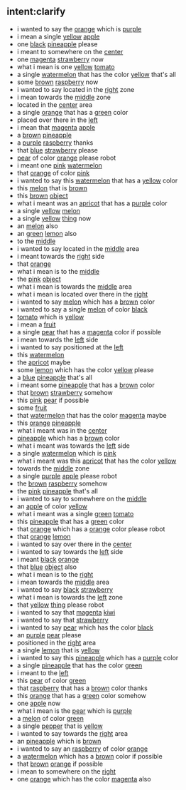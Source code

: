 ## intent:clarify
- i wanted to say the [orange](object_name) which is [purple](object_color)
- i mean a single [yellow](object_color) [apple](object_name)
- one [black](object_color) [pineapple](object_name) please
- i meant to somewhere on the [center](placement)
- one [magenta](object_color) [strawberry](object_name) now
- what i mean is one [yellow](object_color) [tomato](object_name)
- a single [watermelon](object_name) that has the color [yellow](object_color) that's all
- some [brown](object_color) [raspberry](object_name) now
- i wanted to say located in the [right](placement) zone
- i mean towards the [middle](placement) zone
- located in the [center](placement) area
- a single [orange](object_name) that has a [green](object_color) color
- placed over there in the [left](placement)
- i mean that [magenta](object_color) [apple](object_name)
- a [brown](object_color) [pineapple](object_name)
- a [purple](object_color) [raspberry](object_name) thanks
- that [blue](object_color) [strawberry](object_name) please
- [pear](object_name) of color [orange](object_color) please robot
- i meant one [pink](object_color) [watermelon](object_name)
- that [orange](object_name) of color [pink](object_color)
- i wanted to say this [watermelon](object_name) that has a [yellow](object_color) color
- this [melon](object_name) that is [brown](object_color)
- this [brown](object_color) [object](undefined_object)
- what i meant was an [apricot](object_name) that has a [purple](object_color) color
- a single [yellow](object_color) [melon](object_name)
- a single [yellow](object_color) [thing](undefined_object) now
- an [melon](object_name) also
- an [green](object_color) [lemon](object_name) also
- to the [middle](placement)
- i wanted to say located in the [middle](placement) area
- i meant towards the [right](placement) side
- that [orange](object_name)
- what i mean is to the [middle](placement)
- the [pink](object_color) [object](undefined_object)
- what i mean is towards the [middle](placement) area
- what i mean is located over there in the [right](placement)
- i wanted to say [melon](object_name) which has a [brown](object_color) color
- i wanted to say a single [melon](object_name) of color [black](object_color)
- [tomato](object_name) which is [yellow](object_color)
- i mean a [fruit](undefined_object)
- a single [pear](object_name) that has a [magenta](object_color) color if possible
- i mean towards the [left](placement) side
- i wanted to say positioned at the [left](placement)
- this [watermelon](object_name)
- the [apricot](object_name) maybe
- some [lemon](object_name) which has the color [yellow](object_color) please
- a [blue](object_color) [pineapple](object_name) that's all
- i meant some [pineapple](object_name) that has a [brown](object_color) color
- that [brown](object_color) [strawberry](object_name) somehow
- this [pink](object_color) [pear](object_name) if possible
- some [fruit](undefined_object)
- that [watermelon](object_name) that has the color [magenta](object_color) maybe
- this [orange](object_color) [pineapple](object_name)
- what i meant was in the [center](placement)
- [pineapple](object_name) which has a [brown](object_color) color
- what i meant was towards the [left](placement) side
- a single [watermelon](object_name) which is [pink](object_color)
- what i meant was this [apricot](object_name) that has the color [yellow](object_color)
- towards the [middle](placement) zone
- a single [purple](object_color) [apple](object_name) please robot
- the [brown](object_color) [raspberry](object_name) somehow
- the [pink](object_color) [pineapple](object_name) that's all
- i wanted to say to somewhere on the [middle](placement)
- an [apple](object_name) of color [yellow](object_color)
- what i meant was a single [green](object_color) [tomato](object_name)
- this [pineapple](object_name) that has a [green](object_color) color
- that [orange](object_name) which has a [orange](object_color) color please robot
- that [orange](object_color) [lemon](object_name)
- i wanted to say over there in the [center](placement)
- i wanted to say towards the [left](placement) side
- i meant [black](object_color) [orange](object_name)
- that [blue](object_color) [object](undefined_object) also
- what i mean is to the [right](placement)
- i mean towards the [middle](placement) area
- i wanted to say [black](object_color) [strawberry](object_name)
- what i mean is towards the [left](placement) zone
- that [yellow](object_color) [thing](undefined_object) please robot
- i wanted to say that [magenta](object_color) [kiwi](object_name)
- i wanted to say that [strawberry](object_name)
- i wanted to say [pear](object_name) which has the color [black](object_color)
- an [purple](object_color) [pear](object_name) please
- positioned in the [right](placement) area
- a single [lemon](object_name) that is [yellow](object_color)
- i wanted to say this [pineapple](object_name) which has a [purple](object_color) color
- a single [pineapple](object_name) that has the color [green](object_color)
- i meant to the [left](placement)
- this [pear](object_name) of color [green](object_color)
- that [raspberry](object_name) that has a [brown](object_color) color thanks
- this [orange](object_name) that has a [green](object_color) color somehow
- one [apple](object_name) now
- what i mean is the [pear](object_name) which is [purple](object_color)
- a [melon](object_name) of color [green](object_color)
- a single [pepper](object_name) that is [yellow](object_color)
- i wanted to say towards the [right](placement) area
- an [pineapple](object_name) which is [brown](object_color)
- i wanted to say an [raspberry](object_name) of color [orange](object_color)
- a [watermelon](object_name) which has a [brown](object_color) color if possible
- that [brown](object_color) [orange](object_name) if possible
- i mean to somewhere on the [right](placement)
- one [orange](object_name) which has the color [magenta](object_color) also
